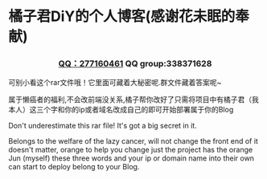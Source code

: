 # 橘子君DiY的个人博客(感谢花未眠的奉献)
<h3 align="center"><a href="www.orangejun.cn">QQ：277160461</a>     QQ group:338371628</h3>

<p>可别小看这个rar文件哦！它里面可藏着大秘密呢.<span font-size="15px">群文件藏着答案呢~</span></p>
<p>属于懒癌者的福利,不会改前端没关系,橘子帮你改好了只需将项目中有橘子君（我本人）这三个字和你的ip或者域名改成自己的即可开始部署属于你的Blog</p>

<p>Don't underestimate this rar file! It's got a big secret in it.</p>
<p>Belongs to the welfare of the lazy cancer, will not change the front end of it doesn't matter, orange to help you change just the project has the orange Jun (myself) these three words and your ip or domain name into their own can start to deploy belong to your Blog.</p>
